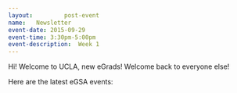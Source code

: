 ```yaml
---
layout:     	post-event
name:	Newsletter
event-date:	2015-09-29
event-time:	3:30pm-5:00pm
event-description:	Week 1
---
```



Hi! 
Welcome to UCLA, new eGrads! Welcome back to everyone else!

Here are the latest eGSA events:

